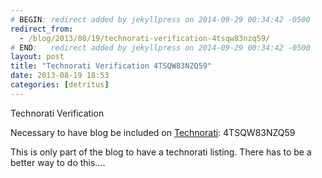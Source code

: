 ```yaml
---
# BEGIN: redirect added by jekyllpress on 2014-09-29 00:34:42 -0500
redirect_from:
  - /blog/2013/08/19/technorati-verification-4tsqw83nzq59/
# END:   redirect added by jekyllpress on 2014-09-29 00:34:42 -0500
layout: post
title: "Technorati Verification 4TSQW83NZQ59"
date: 2013-08-19 18:53
categories: [detritus]
---
```

Technorati Verification

Necessary to have blog be included on
[Technorati](http://technorati.com): 4TSQW83NZQ59

This is only part of the blog to have a technorati listing. There has to be a better way to do this....

